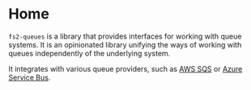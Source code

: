 # Home

`fs2-queues` is a library that provides interfaces for working with queue systems. It is an opinionated library unifying the ways of working with queues independently of the underlying system.

It integrates with various queue providers, such as [AWS SQS](systems/sqs.md) or [Azure Service Bus](systems/service-bus.md).
